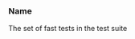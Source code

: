 ### <a id="Peeves.TestUtils.DebugTestClass.<Instance>">Name</a>
The set of fast tests in the test suite

